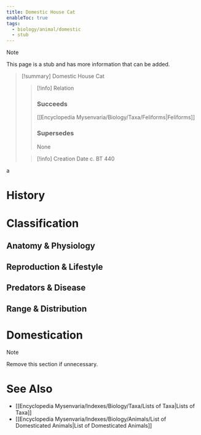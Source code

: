 ```yaml
---
title: Domestic House Cat
enableToc: true
tags:
  - biology/animal/domestic
  - stub
---
```


> [!note]
> This page is a stub and has more information that can be added.

> [!summary] Domestic House Cat
> > [!info] Relation
> > ### Succeeds
> > [[Encyclopedia Mysenvaria/Biology/Taxa/Feliforms|Feliforms]]
> > ### Supersedes
> > None
>
> > [!info] Creation Date
> > c. BT 440

a
# History

# Classification
## Anatomy & Physiology

## Reproduction & Lifestyle

## Predators & Disease

## Range & Distribution

# Domestication

> [!note]
> Remove this section if unnecessary.
# See Also
- [[Encyclopedia Mysenvaria/Indexes/Biology/Taxa/Lists of Taxa|Lists of Taxa]]
- [[Encyclopedia Mysenvaria/Indexes/Biology/Animals/List of Domesticated Animals|List of Domesticated Animals]]